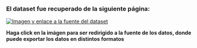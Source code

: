 ### El dataset fue recuperado de la siguiente página:
[![Imagen y enlace a la fuente del dataset](https://github.com/AndresFelipeMunozAguilar/Proyecto-Final-Estadistica/assets/74680151/2f0935a6-6c24-49a8-98c3-0e3caef98b89)](https://www.datos.gov.co/Salud-y-Protecci-n-Social/Casos-positivos-de-COVID-19-en-Colombia-/gt2j-8ykr)

**Haga click en la imágen para ser redirigido a la fuente de los datos, donde puede exportar los datos en distintos formatos**
